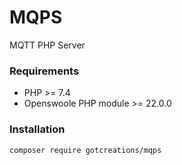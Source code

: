 # MQPS
MQTT PHP Server

### Requirements
- PHP >= 7.4
- Openswoole PHP module >= 22.0.0

### Installation
```shell
composer require gotcreations/mqps
```